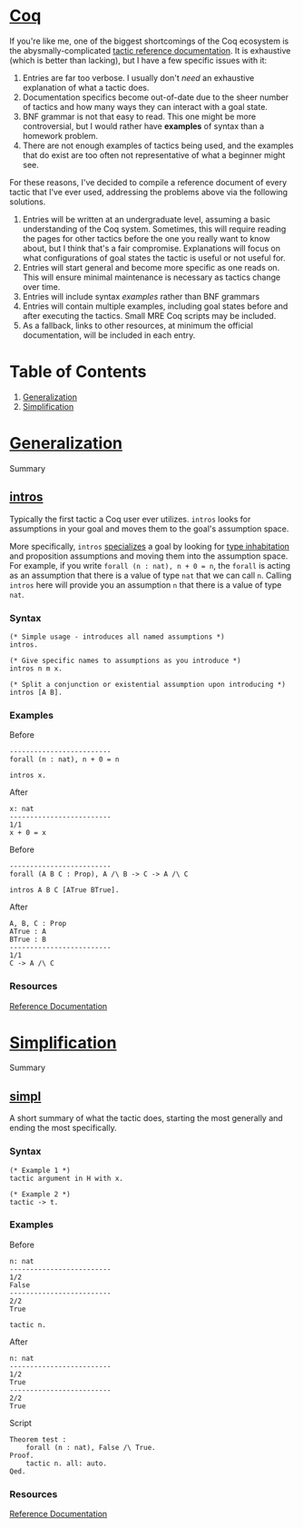 # [Coq](/ctpe/prologue.html)
If you're like me, one of the biggest shortcomings of the Coq ecosystem is the abysmally-complicated [tactic reference documentation](https://coq.inria.fr/doc/master/refman/proof-engine/tactics.html).
It is exhaustive (which is better than lacking), but I have a few specific issues with it:

1. Entries are far too verbose. I usually don't _need_ an exhaustive explanation of what a tactic does.
2. Documentation specifics become out-of-date due to the sheer number of tactics and how many ways they can interact with a goal state.
3. BNF grammar is not that easy to read. This one might be more controversial, but I would rather have **examples** of syntax than a homework problem.
4. There are not enough examples of tactics being used, and the examples that do exist are too often not representative of what a beginner might see.

For these reasons, I've decided to compile a reference document of every tactic that I've ever used, addressing the problems above via the following solutions.

1. Entries will be written at an undergraduate level, assuming a basic understanding of the Coq system. Sometimes, this will require reading the pages for other tactics before the one you really want to know about, but I think that's a fair compromise. Explanations will focus on what configurations of goal states the tactic is useful or not useful for.
2. Entries will start general and become more specific as one reads on. This will ensure minimal maintenance is necessary as tactics change over time.
3. Entries will include syntax *examples* rather than BNF grammars
4. Entries will contain multiple examples, including goal states before and after executing the tactics. Small MRE Coq scripts may be included.
5. As a fallback, links to other resources, at minimum the official documentation, will be included in each entry.

# Table of Contents

1. [Generalization](#generalization)
2. [Simplification](#simplification)

# [Generalization](/ctpe/Generalization/index.html)
Summary

## [intros](/ctpe/Generalization/intros.html)
Typically the first tactic a Coq user ever utilizes.
`intros` looks for assumptions in your goal and moves them to the goal's assumption space.

More specifically, `intros` [specializes](glossary.md#specialize) a goal by looking for [type inhabitation](glossary.md#type_inhabitation) and proposition assumptions and moving them into the assumption space.
For example, if you write `forall (n : nat), n + 0 = n`, the `forall` is acting as an assumption that there is a value of type `nat` that we can call `n`.
Calling `intros` here will provide you an assumption `n` that there is a value of type `nat`.

### Syntax

```coq
(* Simple usage - introduces all named assumptions *)
intros.

(* Give specific names to assumptions as you introduce *)
intros n m x.

(* Split a conjunction or existential assumption upon introducing *)
intros [A B].
```

### Examples

Before
```coq
-------------------------
forall (n : nat), n + 0 = n
```

```coq
intros x.
```

After
```coq
x: nat
-------------------------
1/1
x + 0 = x
```

Before
```coq
-------------------------
forall (A B C : Prop), A /\ B -> C -> A /\ C
```

```coq
intros A B C [ATrue BTrue].
```

After
```coq
A, B, C : Prop
ATrue : A
BTrue : B
-------------------------
1/1
C -> A /\ C
```

### Resources

[Reference Documentation](https://coq.inria.fr/doc/master/refman/proof-engine/tactics.html#coq:tacn.intros)

# [Simplification](/ctpe/Simplification/index.html)
Summary

## [simpl](/ctpe/Simplification/simpl.html)
A short summary of what the tactic does, starting the most generally and ending the most specifically.

### Syntax

```coq
(* Example 1 *)
tactic argument in H with x.

(* Example 2 *)
tactic -> t.
```

### Examples

Before
```coq
n: nat
-------------------------
1/2
False
-------------------------
2/2
True
```

```coq
tactic n.
```

After
```coq
n: nat
-------------------------
1/2
True
-------------------------
2/2
True
```

Script
```coq
Theorem test : 
    forall (n : nat), False /\ True.
Proof.
    tactic n. all: auto.
Qed.
```

### Resources

[Reference Documentation](https://coq.inria.fr/doc/master/refman/proof-engine/tactics.html#coq:tacn.tactic)
